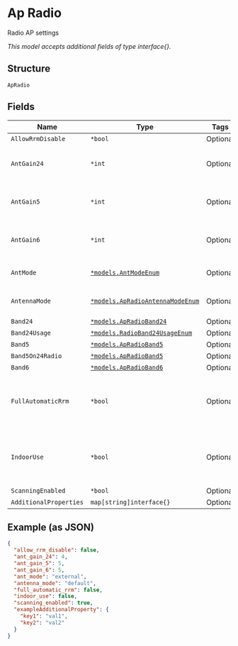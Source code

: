 
# Ap Radio

Radio AP settings

*This model accepts additional fields of type interface{}.*

## Structure

`ApRadio`

## Fields

| Name | Type | Tags | Description |
|  --- | --- | --- | --- |
| `AllowRrmDisable` | `*bool` | Optional | **Default**: `false` |
| `AntGain24` | `*int` | Optional | Antenna gain for 2.4G - for models with external antenna only<br><br>**Constraints**: `>= 0` |
| `AntGain5` | `*int` | Optional | Antenna gain for 5G - for models with external antenna only<br><br>**Constraints**: `>= 0` |
| `AntGain6` | `*int` | Optional | Antenna gain for 6G - for models with external antenna only<br><br>**Constraints**: `>= 0` |
| `AntMode` | [`*models.AntModeEnum`](../../doc/models/ant-mode-enum.md) | Optional | Antenna Mode for AP which supports selectable antennas. enum: `external`, `internal` |
| `AntennaMode` | [`*models.ApRadioAntennaModeEnum`](../../doc/models/ap-radio-antenna-mode-enum.md) | Optional | enum: `1x1`, `2x2`, `3x3`, `4x4`, `default`<br><br>**Default**: `"default"` |
| `Band24` | [`*models.ApRadioBand24`](../../doc/models/ap-radio-band-24.md) | Optional | Radio Band AP settings |
| `Band24Usage` | [`*models.RadioBand24UsageEnum`](../../doc/models/radio-band-24-usage-enum.md) | Optional | enum: `24`, `5`, `6`, `auto` |
| `Band5` | [`*models.ApRadioBand5`](../../doc/models/ap-radio-band-5.md) | Optional | Radio Band AP settings |
| `Band5On24Radio` | [`*models.ApRadioBand5`](../../doc/models/ap-radio-band-5.md) | Optional | Radio Band AP settings |
| `Band6` | [`*models.ApRadioBand6`](../../doc/models/ap-radio-band-6.md) | Optional | Radio Band AP settings |
| `FullAutomaticRrm` | `*bool` | Optional | Let RRM control everything, only the `channels` and `ant_gain` will be honored (i.e. disabled/bandwidth/power/band_24_usage are all controlled by RRM)<br><br>**Default**: `false` |
| `IndoorUse` | `*bool` | Optional | To make an outdoor operate indoor. For an outdoor-ap, some channels are disallowed by default, this allows the user to use it as an indoor-ap<br><br>**Default**: `false` |
| `ScanningEnabled` | `*bool` | Optional | Whether scanning radio is enabled |
| `AdditionalProperties` | `map[string]interface{}` | Optional | - |

## Example (as JSON)

```json
{
  "allow_rrm_disable": false,
  "ant_gain_24": 4,
  "ant_gain_5": 5,
  "ant_gain_6": 5,
  "ant_mode": "external",
  "antenna_mode": "default",
  "full_automatic_rrm": false,
  "indoor_use": false,
  "scanning_enabled": true,
  "exampleAdditionalProperty": {
    "key1": "val1",
    "key2": "val2"
  }
}
```

